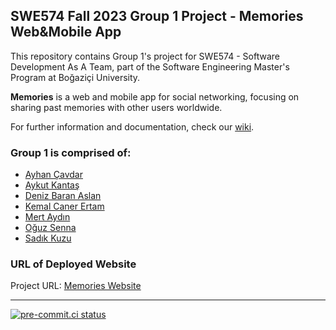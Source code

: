 ## SWE574 Fall 2023 Group 1 Project - Memories Web&Mobile App

This repository contains Group 1's project for SWE574 - Software Development As A Team, part of the Software Engineering Master's Program at Boğaziçi University.

**Memories** is a web and mobile app for social networking, focusing on sharing past memories with other users worldwide.

For further information and documentation, check our [wiki](https://github.com/SWE574-Fall2023-Group1/SWE574-Fall2023-G1/wiki).

### Group 1 is comprised of:
- [Ayhan Çavdar](https://github.com/ayhncvdr)
- [Aykut Kantaş](https://github.com/aykutkantas)
- [Deniz Baran Aslan](https://github.com/dbaslan)
- [Kemal Caner Ertam](https://github.com/ckertam)
- [Mert Aydın](https://github.com/mert-aydin)
- [Oğuz Senna](https://github.com/oguzsenna)
- [Sadık Kuzu](https://github.com/sadikkuzu)

### URL of Deployed Website

Project URL: [Memories Website](http://34.66.132.236:3000/)

---

[![pre-commit.ci status](https://results.pre-commit.ci/badge/github/SWE574-Fall2023-Group1/SWE574-Fall2023-G1/main.svg)](https://results.pre-commit.ci/latest/github/SWE574-Fall2023-Group1/SWE574-Fall2023-G1/main)
